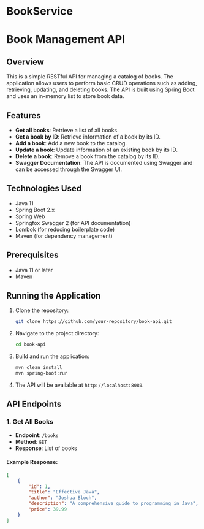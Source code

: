 # BookService

# Book Management API

## Overview
This is a simple RESTful API for managing a catalog of books. The application allows users to perform basic CRUD operations such as adding, retrieving, updating, and deleting books. The API is built using Spring Boot and uses an in-memory list to store book data.

## Features
- **Get all books**: Retrieve a list of all books.
- **Get a book by ID**: Retrieve information of a book by its ID.
- **Add a book**: Add a new book to the catalog.
- **Update a book**: Update information of an existing book by its ID.
- **Delete a book**: Remove a book from the catalog by its ID.
- **Swagger Documentation**: The API is documented using Swagger and can be accessed through the Swagger UI.

## Technologies Used
- Java 11
- Spring Boot 2.x
- Spring Web
- Springfox Swagger 2 (for API documentation)
- Lombok (for reducing boilerplate code)
- Maven (for dependency management)

## Prerequisites
- Java 11 or later
- Maven

## Running the Application

1. Clone the repository:
    ```bash
    git clone https://github.com/your-repository/book-api.git
    ```

2. Navigate to the project directory:
    ```bash
    cd book-api
    ```

3. Build and run the application:
    ```bash
    mvn clean install
    mvn spring-boot:run
    ```

4. The API will be available at `http://localhost:8080`.

## API Endpoints

### 1. Get All Books
- **Endpoint**: `/books`
- **Method**: `GET`
- **Response**: List of books

#### Example Response:
```json
[
    {
        "id": 1,
        "title": "Effective Java",
        "author": "Joshua Bloch",
        "description": "A comprehensive guide to programming in Java",
        "price": 39.99
    }
]
